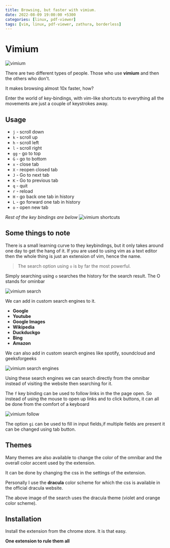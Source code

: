 ```yaml
---
title: Browsing, but faster with vimium.
date: 2022-08-09 19:00:00 +5300
categories: [linux, pdf-viewer]
tags: [vim, linux, pdf-viewer, zathura, borderless]   
---
```


# Vimium 
![vimium](/fadh1l.github.io-blog/_posts/assets/post2-vimium.png "vimium")

There are two different types of people. Those who use **vimium** and then the others who don't.

It makes browsing almost 10x faster, how?

Enter the world of key-bindings, with vim-like shortcuts to everything all the movements are just a couple of keystrokes away.

## Usage

- ``j`` - scroll down
- ``k`` - scroll up
- ``h`` - scroll left
- ``l`` - scroll right
- ``gg`` - go to top
- ``G`` - go to bottom
- ``x`` - close tab
- ``X`` - reopen closed tab
- ``J`` - Go to next tab
- ``K`` - Go to previous tab
- ``q`` - quit
- ``r`` - reload
- ``H`` - go back one tab in history
- ``L`` - go forward one tab in history
- ``o`` - open new tab

*Rest of the key bindings are below*
![vimium shortcuts](/fadh1l.github.io-blog/_posts/assets/post2-vimium2.png "vimium shortcuts")

## Some things to note

There is a small learning curve to they keybindings, but it only takes around one day to get the hang of it.
If you are used to using vim as a text editor then the whole thing is just an extension of vim, hence the name.

>The search option using ``o`` is by far the most powerful.

Simply searching using ``o`` searches the history for the search result. The O stands for ominbar

![vimium search](/fadh1l.github.io-blog/_posts/assets/post2-vimium3.png "vimium search")

We can add in custom search engines to it.
* **Google**
* **Youtube**
* **Google Images**
* **Wikipedia**
* **Duckduckgo**
* **Bing**
* **Amazon**

We can also add in custom search engines like spotify, soundcloud and geeksforgeeks

![vimium search engines](/fadh1l.github.io-blog/_posts/assets/post2-vimium5.png "vimium search engines")

Using these search engines we can search directly from the omnibar instead of visiting the website then searching for it.

The ``f`` key binding can be used to follow links in the the page open. So instead of using the mouse to open up links and to click buttons, it can all be done from the comfort of a keyboard

![vimium follow](/fadh1l.github.io-blog/_posts/assets/post2-vimium4.png "vimium follow")

The option ``gi`` can be used to fill in input fields,if multiple fields are present it can be changed using tab button.

## Themes

Many themes are also available to change the color of the omnibar and the overall color accent used by the extension. 

It can be done by changing the css in the settings of the extension.

Personally I use the **dracula** color scheme for which the css is available in the official dracula website.

The above image of the search uses the dracula theme  (violet and orange color scheme).

## Installation

Install the extension from the chrome store. It is that easy.

**One extension to rule them all**



